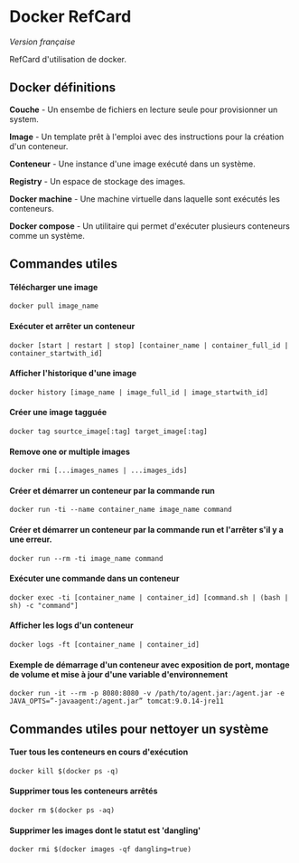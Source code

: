 # Docker RefCard
*Version française*

RefCard d'utilisation de docker.

## Docker définitions

**Couche** - Un ensembe de fichiers en lecture seule pour provisionner un system.

**Image** - Un template prêt à l'emploi avec des instructions pour la création d'un conteneur.

**Conteneur** - Une instance d'une image exécuté dans un système.

**Registry** - Un espace de stockage des images.

**Docker machine** - Une machine virtuelle dans laquelle sont exécutés les conteneurs.

**Docker compose** - Un utilitaire qui permet d'exécuter plusieurs conteneurs comme un système.

## Commandes utiles

#### Télécharger une image
`docker pull image_name`

#### Exécuter et arrêter un conteneur
`docker [start | restart | stop] [container_name | container_full_id | container_startwith_id]`

#### Afficher l'historique d'une image
`docker history [image_name | image_full_id | image_startwith_id]`

#### Créer une image tagguée
`docker tag sourtce_image[:tag] target_image[:tag]`

#### Remove one or multiple images
`docker rmi [...images_names | ...images_ids]`

#### Créer et démarrer un conteneur par la commande run
`docker run -ti --name container_name image_name command`

#### Créer et démarrer un conteneur par la commande run et l'arrêter s'il y a une erreur.
`docker run --rm -ti image_name command`

#### Exécuter une commande dans un conteneur
`docker exec -ti [container_name | container_id] [command.sh | (bash | sh) -c "command"]`

#### Afficher les logs d'un conteneur
`docker logs -ft [container_name | container_id]`

#### Exemple de démarrage d'un conteneur avec exposition de port, montage de volume et mise à jour d'une variable d'environnement
`docker run -it --rm -p 8080:8080 -v /path/to/agent.jar:/agent.jar -e JAVA_OPTS=”-javaagent:/agent.jar” tomcat:9.0.14-jre11`


## Commandes utiles pour nettoyer un système

#### Tuer tous les conteneurs en cours d'exécution
`docker kill $(docker ps -q)`

#### Supprimer tous les conteneurs arrêtés
`docker rm $(docker ps -aq)`

#### Supprimer les images dont le statut est 'dangling'
`docker rmi $(docker images -qf dangling=true)`
